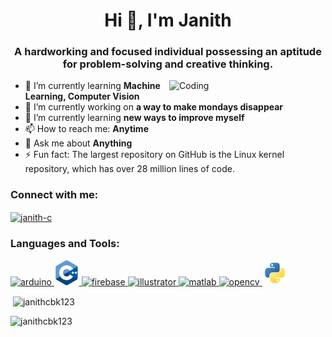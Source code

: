 <h1 align="center">Hi 👋, I'm Janith</h1>
<h3 align="center">A hardworking and focused individual possessing an aptitude for problem-solving and creative thinking.</h3>
<img align="right" alt="Coding" width="250" src="https://camo.githubusercontent.com/8bf6f6d78abc81fcf9c49f10649423e73ea44bc248e83aaae8759d401c829a84/68747470733a2f2f70687973696373677572756b756c2e66696c65732e776f726470726573732e636f6d2f323031392f30322f6368617261637465722d312e676966">

- 🌱 I’m currently learning **Machine Learning, Computer Vision**
- 🔭 I’m currently working on **a way to make mondays disappear**
- 🌱 I’m currently learning **new ways to improve myself**
- 📫 How to reach me: **Anytime**
- 💬 Ask me about **Anything**
- ⚡ Fun fact: The largest repository on GitHub is the Linux kernel repository, which has over 28 million lines of code.

<h3 align="left">Connect with me:</h3>
<p align="left">
<a href="https://linkedin.com/in/janith-c" target="blank"><img align="center" src="https://raw.githubusercontent.com/rahuldkjain/github-profile-readme-generator/master/src/images/icons/Social/linked-in-alt.svg" alt="janith-c" height="30" width="40" /></a>
</p>

<h3 align="left">Languages and Tools:</h3>
<p align="left"> <a href="https://www.arduino.cc/" target="_blank" rel="noreferrer"> <img src="https://cdn.worldvectorlogo.com/logos/arduino-1.svg" alt="arduino" width="40" height="40"/> </a> <a href="https://www.w3schools.com/cpp/" target="_blank" rel="noreferrer"> <img src="https://raw.githubusercontent.com/devicons/devicon/master/icons/cplusplus/cplusplus-original.svg" alt="cplusplus" width="40" height="40"/> </a> <a href="https://firebase.google.com/" target="_blank" rel="noreferrer"> <img src="https://www.vectorlogo.zone/logos/firebase/firebase-icon.svg" alt="firebase" width="40" height="40"/> </a> <a href="https://www.adobe.com/in/products/illustrator.html" target="_blank" rel="noreferrer"> <img src="https://www.vectorlogo.zone/logos/adobe_illustrator/adobe_illustrator-icon.svg" alt="illustrator" width="40" height="40"/> </a> <a href="https://www.mathworks.com/" target="_blank" rel="noreferrer"> <img src="https://upload.wikimedia.org/wikipedia/commons/2/21/Matlab_Logo.png" alt="matlab" width="40" height="40"/> </a> <a href="https://opencv.org/" target="_blank" rel="noreferrer"> <img src="https://www.vectorlogo.zone/logos/opencv/opencv-icon.svg" alt="opencv" width="40" height="40"/> </a> <a href="https://www.python.org" target="_blank" rel="noreferrer"> <img src="https://raw.githubusercontent.com/devicons/devicon/master/icons/python/python-original.svg" alt="python" width="40" height="40"/> </a> </p>

<p align="left">&nbsp;<img align="center" src="https://github-readme-stats.vercel.app/api?username=janithcbk123&show_icons=true&locale=en" alt="janithcbk123" /></p>

<p align="left">&nbsp;<img align="left" src="https://github-readme-stats.vercel.app/api/top-langs?username=janithcbk123&show_icons=true&locale=en&layout=compact" alt="janithcbk123" /></p>

